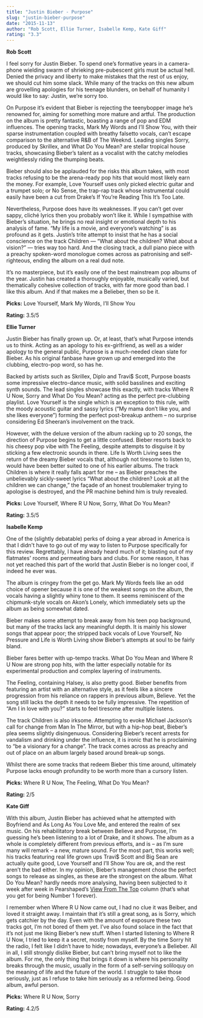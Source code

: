 ```yaml
---
title: "Justin Bieber - Purpose"
slug: "justin-bieber-purpose"
date: "2015-11-13"
author: "Rob Scott, Ellie Turner, Isabelle Kemp, Kate Giff"
rating: "3.3"
---
```


**Rob Scott**

I feel sorry for Justin Bieber. To spend one’s formative years in a camera-phone wielding swarm of shrieking pre-pubescent girls must be actual hell. Denied the privacy and liberty to make mistakes that the rest of us enjoy, we should cut him some slack. While many of the tracks on this new album are grovelling apologies for his teenage blunders, on behalf of humanity I would like to say: Justin, we’re sorry too.

On Purpose it’s evident that Bieber is rejecting the teenybopper image he’s renowned for, aiming for something more mature and artful. The production on the album is pretty fantastic, boasting a range of pop and EDM influences. The opening tracks, Mark My Words and I’ll Show You, with their sparse instrumentation coupled with breathy falsetto vocals, can’t escape comparison to the alternative R&B of The Weeknd. Leading singles Sorry, produced by Skrillex, and What Do You Mean? are stellar tropical house tracks, showcasing Bieber’s talent as a vocalist with the catchy melodies weightlessly riding the thumping beats.

Bieber should also be applauded for the risks this album takes, with most tracks refusing to be the arena-ready pop hits that would most likely earn the money. For example, Love Yourself uses only picked electric guitar and a trumpet solo; or No Sense, the trap-rap track whose instrumental could easily have been a cut from Drake’s If You’re Reading This It’s Too Late.

Nevertheless, Purpose does have its weaknesses. If you can’t get over sappy, cliché lyrics then you probably won’t like it. While I sympathise with Bieber’s situation, he brings no real insight or emotional depth to his analysis of fame. “My life is a movie, and everyone’s watching” is as profound as it gets. Justin’s trite attempt to insist that he has a social conscience on the track Children — “What about the children? What about a vision?” — tries way too hard. And the closing track, a dull piano piece with a preachy spoken-word monologue comes across as patronising and self-righteous, ending the album on a real dud note.

It’s no masterpiece, but it’s easily one of the best mainstream pop albums of the year. Justin has created a thoroughly enjoyable, musically varied, but thematically cohesive collection of tracks, with far more good than bad. I like this album. And if that makes me a Belieber, then so be it.

**Picks:** Love Yourself, Mark My Words, I’ll Show You

**Rating:** 3.5/5

**Ellie Turner**

Justin Bieber has finally grown up. Or, at least, that’s what Purpose intends us to think. Acting as an apology to his ex-girlfriend, as well as a wider apology to the general public, Purpose is a much-needed clean slate for Bieber. As his original fanbase have grown up and emerged into the clubbing, electro-pop word, so has he.

Backed by artists such as Skrillex, Diplo and Travi$ Scott, Purpose boasts some impressive electro-dance music, with solid basslines and exciting synth sounds. The lead singles showcase this exactly, with tracks Where R U Now, Sorry and What Do You Mean? acting as the perfect pre-clubbing playlist. Love Yourself is the single which is an exception to this rule, with the moody acoustic guitar and sassy lyrics (“My mama don’t like you, and she likes everyone”) forming the perfect post-breakup anthem – no surprise considering Ed Sheeran’s involvement on the track.

However, with the deluxe version of the album racking up to 20 songs, the direction of Purpose begins to get a little confused. Bieber resorts back to his cheesy pop vibe with The Feeling, despite attempts to disguise it by sticking a few electronic sounds in there. Life Is Worth Living sees the return of the dreamy Bieber vocals that, although not tiresome to listen to, would have been better suited to one of his earlier albums. The track Children is where it really falls apart for me – as Bieber preaches the unbelievably sickly-sweet lyrics “What about the children? Look at all the children we can change,” the façade of an honest troublemaker trying to apologise is destroyed, and the PR machine behind him is truly revealed.

**Picks:** Love Yourself, Where R U Now, Sorry, What Do You Mean?

**Rating:** 3.5/5

**Isabelle Kemp**

One of the (slightly debatable) perks of doing a year abroad in America is that I didn't have to go out of my way to listen to Purpose specifically for this review. Regrettably, I have already heard much of it; blasting out of my flatmates' rooms and permeating bars and clubs. For some reason, it has not yet reached this part of the world that Justin Bieber is no longer cool, if indeed he ever was.

The album is cringey from the get go. Mark My Words feels like an odd choice of opener because it is one of the weakest songs on the album, the vocals having a slightly whiny tone to them. It seems reminiscent of the chipmunk-style vocals on Akon’s Lonely, which immediately sets up the album as being somewhat dated.

Bieber makes some attempt to break away from his teen pop background, but many of the tracks lack any meaningful depth. It is mainly his slower songs that appear poor; the stripped back vocals of Love Yourself, No Pressure and Life is Worth Living show Bieber’s attempts at soul to be fairly bland.

Bieber fares better with up-tempo tracks. What Do You Mean and Where R U Now are strong pop hits, with the latter especially notable for its experimental production and complex layering of instruments.

The Feeling, containing Halsey, is also pretty good. Bieber benefits from featuring an artist with an alternative style, as it feels like a sincere progression from his reliance on rappers in previous album, Believe. Yet the song still lacks the depth it needs to be fully impressive. The repetition of “Am I in love with you?” starts to feel tiresome after multiple listens.

The track Children is also irksome. Attempting to evoke Michael Jackson’s call for change from Man In The Mirror, but with a hip-hop beat, Bieber’s plea seems slightly disingenuous. Considering Bieber’s recent arrests for vandalism and drinking under the influence, it is ironic that he is proclaiming to “be a visionary for a change”. The track comes across as preachy and out of place on an album largely based around break-up songs.

Whilst there are some tracks that redeem Bieber this time around, ultimately Purpose lacks enough profundity to be worth more than a cursory listen.

**Picks:** Where R U Now, The Feeling, What Do You Mean?

**Rating:** 2/5

**Kate Giff**

With this album, Justin Bieber has achieved what he attempted with Boyfriend and As Long As You Love Me, and entered the realm of sex music. On his rehabilitatory break between Believe and Purpose, I’m guessing he’s been listening to a lot of Drake, and it shows. The album as a whole is completely different from previous efforts, and is – as I’m sure many will remark – a new, mature sound. For the most part, this works well; his tracks featuring real life grown ups Travi$ Scott and Big Sean are actually quite good, Love Yourself and I’ll Show You are ok, and the rest aren’t the bad either. In my opinion, Bieber’s management chose the perfect songs to release as singles, as these are the strongest on the album. What Do You Mean? hardly needs more analysing, having been subjected to it week after week in Pearshaped’s [View From The Top](http://pearshapedexeter.com/tag/what-do-you-mean/) column (that’s what you get for being Number 1 forever).

I remember when Where R U Now came out, I had no clue it was Beiber, and loved it straight away. I maintain that it’s still a great song, as is Sorry, which gets catchier by the day. Even with the amount of exposure these two tracks got, I’m not bored of them yet. I’ve also found solace in the fact that it’s not just me liking Bieber’s new stuff. When I started listening to Where R U Now, I tried to keep it a secret, mostly from myself. By the time Sorry hit the radio, I felt like I didn’t have to hide; nowadays, everyone’s a Belieber. All in all, I still strongly dislike Bieber, but can’t bring myself not to like the album. For me, the only thing that brings it down is where his personality breaks through the music, usually in the form of a self-serving soliloquy on the meaning of life and the future of the world. I struggle to take those seriously, just as I refuse to take him seriously as a reformed being. Good album, awful person.

**Picks:** Where R U Now, Sorry

**Rating:** 4.2/5
